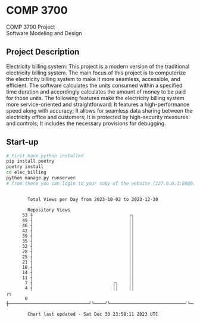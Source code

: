 # COMP 3700
COMP 3700 Project  
Software Modeling and Design
## Project Description
Electricity billing system: This project is a modern version of the traditional electricity billing system. The main focus of this project is to computerize the electricity billing system to make it more seamless, accessible, and efficient. The software calculates the units consumed within a specified time duration and accordingly calculates the amount of money to be paid for those units. The following features make the electricity billing system more service-oriented and straightforward: It features a high-performance speed along with accuracy; It allows for seamless data sharing between the electricity office and customers; It is protected by high-security measures and controls; It includes the necessary provisions for debugging.

## Start-up
```bash
# First have python installed
pip install poetry
poetry install
cd elec_billing
python manage.py runserver
# from there you can login to your copy of the website (127.0.0.1:8000), default creds are admin/admin
```

```

        Total Views per Day from 2023-10-02 to 2023-12-30

        Repository Views
      53 ┼                                    ╭╮
      49 ┤                                    ││
      46 ┤                                    ││
      42 ┤                                    ││
      39 ┤                                    ││
      35 ┤                                    ││
      32 ┤                                    ││
      28 ┤                                    ││
      25 ┤                                    ││
      21 ┤                                    ││
      18 ┤                                    ││
      14 ┤                                    ││
      11 ┤                                    ││
       7 ┤                              ╭╮    ││
       4 ┤                              ││    ││                            ╭╮
       0 ┼──────────────────────────────╯╰────╯╰────────────────────────────╯╰─────────────────────

        Chart last updated - Sat Dec 30 23:58:11 2023 UTC
        
```
